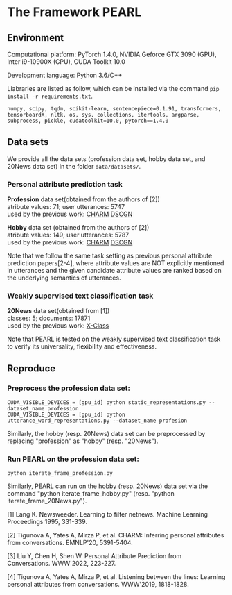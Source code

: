 # The Framework PEARL
## Environment

Computational platform: PyTorch 1.4.0, NVIDIA Geforce GTX 3090 (GPU), Inter i9-10900X (CPU), CUDA Toolkit 10.0

Development language: Python 3.6/C++
       
Liabraries are listed as follow, which can be installed via the command `pip install -r requirements.txt`.
```
numpy, scipy, tqdm, scikit-learn, sentencepiece=0.1.91, transformers, tensorboardX, nltk, os, sys, collections, itertools, argparse, subprocess, pickle, cudatoolkit=10.0, pytorch==1.4.0
```
## Data sets
We provide all the data sets (profession data set, hobby data set, and 20News data set) in the folder `data/datasets/`. 
### Personal attribute prediction task
**Profession** data set(obtained from the authors of [2])  
atribute values: 71; user utterances: 5747   
used by the previous work: [CHARM](https://aclanthology.org/2020.emnlp-main.434/) [DSCGN](https://dl.acm.org/doi/abs/10.1145/3487553.3524248)   

**Hobby** data set (obtained from the authors of [2])  
atribute values: 149; user utterances: 5787   
used by the previous work: [CHARM](https://aclanthology.org/2020.emnlp-main.434/) [DSCGN](https://dl.acm.org/doi/abs/10.1145/3487553.3524248)    

Note that we follow the same task setting as previous personal attribute prediction papers[2-4], where attribute values are NOT explicitly mentioned in utterances and the given candidate attribute values are ranked based on the underlying semantics of utterances.

### Weakly supervised text classification task   
**20News** data set(obtained from [1])   
classes: 5; documents: 17871      
used by the previous work: [X-Class](https://arxiv.org/abs/2010.12794)   

Note that PEARL is tested on the weakly supervised text classification task to verify its universality, flexibility and effectiveness.

## Reproduce
### Preprocess the profession data set:

    CUDA_VISIBLE_DEVICES = [gpu_id] python static_representations.py --dataset_name profession
    CUDA_VISIBLE_DEVICES = [gpu_id] python utterance_word_representations.py --dataset_name profesion

Similarly, the hobby (resp. 20News) data set can be preprocessed by replacing "profession" as "hobby" (resp. "20News").
### Run PEARL on the profession data set:

    python iterate_frame_profession.py

Similarly, PEARL can run on the hobby (resp. 20News) data set via the command "python iterate_frame_hobby.py" (resp. "python iterate_frame_20News.py").

[1] Lang K. Newsweeder. Learning to filter netnews. Machine Learning Proceedings 1995, 331-339.    

[2] Tigunova A, Yates A, Mirza P, et al. CHARM: Inferring personal attributes from conversations. EMNLP'20, 5391-5404.

[3] Liu Y, Chen H, Shen W. Personal Attribute Prediction from Conversations. WWW'2022, 223-227.

[4] Tigunova A, Yates A, Mirza P, et al. Listening between the lines: Learning personal attributes from conversations. WWW'2019, 1818-1828.

